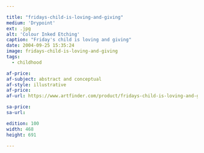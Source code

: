 ```yaml
---

title: "fridays-child-is-loving-and-giving"
medium: 'Drypoint'
ext: .jpg
alt: 'Colour Inked Etching'
caption: "Friday's child is loving and giving"
date: 2004-09-25 15:35:24
image: fridays-child-is-loving-and-giving
tags:
  - childhood

af-price:
af-subject: abstract and conceptual
af-style: illustrative
af-price:
af-url: https://www.artfinder.com/product/fridays-child-is-loving-and-giving/

sa-price:
sa-url:

edition: 100
width: 468
height: 691

---
```

